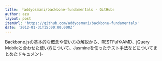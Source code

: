 ```yaml
---
title: 『addyosmani/backbone-fundamentals - GitHub』
author: azu
layout: post
itemUrl: 'https://github.com/addyosmani/backbone-fundamentals'
date: '2012-01-31T15:00:00.000Z'
---
```

Backbone.jsの基本的な概念や使い方の解説から、RESTFulやAMD、jQuery Mobileと合わせた使い方について、Jasmineを使ったテスト手法などについてまとめたドキュメント
